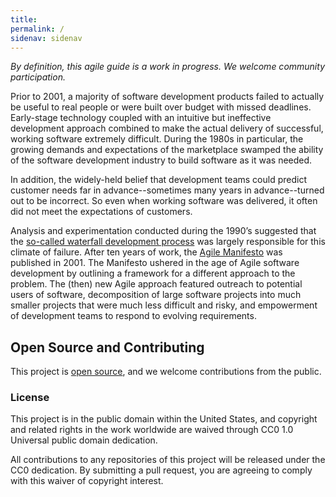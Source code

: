 ```yaml
---
title: 
permalink: /
sidenav: sidenav
---
```


_By definition, this agile guide is a work in progress. We welcome community participation._

Prior to 2001, a majority of software development products failed to actually be useful to real people or were built over budget with missed deadlines. Early-stage technology coupled with an intuitive but ineffective development approach combined to make the actual delivery of successful, working software extremely difficult. During the 1980s in particular, the growing demands and expectations of the marketplace swamped the ability of the software development industry to build software as it was needed.

In addition, the widely-held belief that development teams could predict customer needs far in advance--sometimes many years in advance--turned out to be incorrect. So even when working software was delivered, it often did not meet the expectations of customers.

Analysis and experimentation conducted during the 1990’s suggested that the <a href="https://en.wikipedia.org/wiki/Winston_W._Royce" target="_blank">so-called waterfall development process</a> was largely responsible for this climate of failure. After ten years of work, the <a href="http://agilemanifesto.org/" target="_blank">Agile Manifesto</a> was published in 2001. The Manifesto ushered in the age of Agile software development by outlining a framework for a different approach to the problem. The (then) new Agile approach featured outreach to potential users of software, decomposition of large software projects into much smaller projects that were much less difficult and risky, and empowerment of development teams to respond to evolving requirements.

## Open Source and Contributing

This project is [open source](https://github.com/18F/agile), and we welcome contributions from the public.

### License

This project is in the public domain within the United States, and copyright
and related rights in the work worldwide are waived through CC0 1.0 Universal
public domain dedication.

All contributions to any repositories of this project will be released under
the CC0 dedication. By submitting a pull request, you are agreeing to comply
with this waiver of copyright interest.
